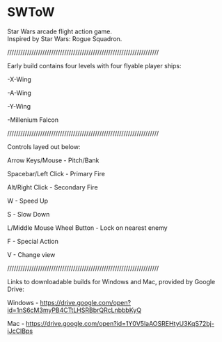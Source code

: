 # SWToW
Star Wars arcade flight action game.  
Inspired by Star Wars: Rogue Squadron.

/////////////////////////////////////////////////////////////////////

Early build contains four levels with four flyable player ships:

-X-Wing

-A-Wing

-Y-Wing

-Millenium Falcon



/////////////////////////////////////////////////////////////////////

Controls layed out below:


Arrow Keys/Mouse - Pitch/Bank

Spacebar/Left Click - Primary Fire

Alt/Right Click - Secondary Fire

W - Speed Up

S - Slow Down

L/Middle Mouse Wheel Button - Lock on nearest enemy

F - Special Action

V - Change view



/////////////////////////////////////////////////////////////////////

Links to downloadable builds for Windows and Mac, provided by Google Drive:

Windows - https://drive.google.com/open?id=1nS6cM3myPB4CTtLHSRBbrQRcLnbbbKyQ

Mac - https://drive.google.com/open?id=1Y0V5laAOSREHtyU3KqS72bj-iJcCIBps
